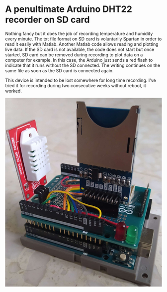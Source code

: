 # A penultimate Arduino DHT22 recorder on SD card

Nothing fancy but it does the job of recording temperature and humidity every minute. The txt file format on SD card is voluntarily Spartan in order to read it easily with Matlab. Another Matlab code allows reading and plotting live data. If the SD card is not available, the code does not start but once started, SD card can be removed during recording to plot data on a computer for example. In this case, the Arduino just sends a red flash to indicate that it runs without the SD connected. The writing continues on the same file as soon as the SD card is connected again.

This device is intended to be lost somewhere for long time recording. I've tried it for recording during two consecutive weeks without reboot, it worked.

![](https://github.com/Raphael-Boichot/A-penultimate-Arduino-DHT22-recorder/blob/main/IMG_20230103_142314.jpg)
